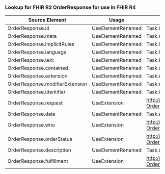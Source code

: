 ### Lookup for FHIR R2 OrderResponse for use in FHIR R4

| Source Element | Usage | Target |
| -------------- | ----- | ------ |
| OrderResponse.id | UseElementRenamed | Task.id |
| OrderResponse.meta | UseElementRenamed | Task.meta |
| OrderResponse.implicitRules | UseElementRenamed | Task.implicitRules |
| OrderResponse.language | UseElementRenamed | Task.language |
| OrderResponse.text | UseElementRenamed | Task.text |
| OrderResponse.contained | UseElementRenamed | Task.contained |
| OrderResponse.extension | UseElementRenamed | Task.extension |
| OrderResponse.modifierExtension | UseElementRenamed | Task.modifierExtension |
| OrderResponse.identifier | UseElementRenamed | Task.identifier |
| OrderResponse.request | UseExtension | http://hl7.org/fhir/1.0/StructureDefinition/extension-OrderResponse.request |
| OrderResponse.date | UseElementRenamed | Task.authoredOn |
| OrderResponse.who | UseExtension | http://hl7.org/fhir/1.0/StructureDefinition/extension-OrderResponse.who |
| OrderResponse.orderStatus | UseExtension | http://hl7.org/fhir/1.0/StructureDefinition/extension-OrderResponse.orderStatus |
| OrderResponse.description | UseElementRenamed | Task.description |
| OrderResponse.fulfillment | UseExtension | http://hl7.org/fhir/1.0/StructureDefinition/extension-OrderResponse.fulfillment |
